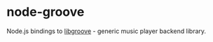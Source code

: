 # node-groove

Node.js bindings to [libgroove](https://github.com/superjoe30/libgroove) -
generic music player backend library.

